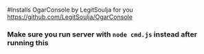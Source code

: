 #Installs OgarConsole by LegitSoulja for you
https://github.com/LegitSoulja/OgarConsole


### Make sure you run server with `node cmd.js` instead after running this
